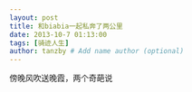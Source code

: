 ```yaml
---
layout: post
title: 和biabia一起私奔了两公里
date: 2013-10-7 01:13:00
tags: [骑迹人生]
author: tanzby # Add name author (optional)
---
```


傍晚风吹送晚霞，两个奇葩说
